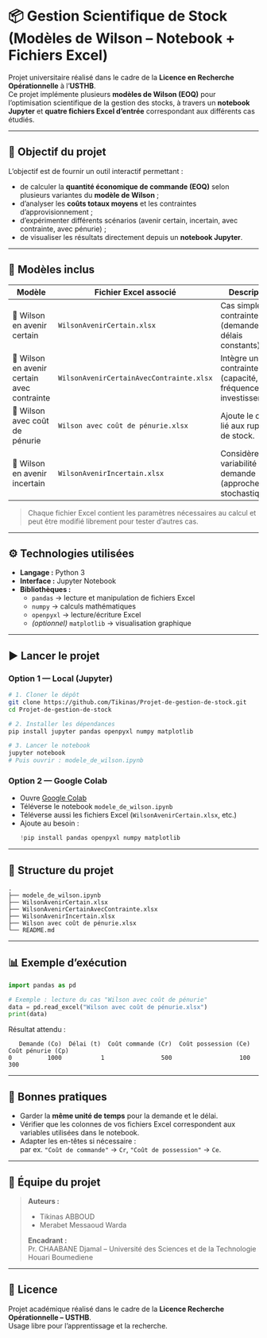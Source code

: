 # 📦 Gestion Scientifique de Stock (Modèles de Wilson – Notebook + Fichiers Excel)

Projet universitaire réalisé dans le cadre de la **Licence en Recherche Opérationnelle** à l’**USTHB**.  
Ce projet implémente plusieurs **modèles de Wilson (EOQ)** pour l’optimisation scientifique de la gestion des stocks, à travers un **notebook Jupyter** et **quatre fichiers Excel d’entrée** correspondant aux différents cas étudiés.

---

## 🧠 Objectif du projet

L’objectif est de fournir un outil interactif permettant :
- de calculer la **quantité économique de commande (EOQ)** selon plusieurs variantes du **modèle de Wilson** ;
- d’analyser les **coûts totaux moyens** et les contraintes d’approvisionnement ;
- d’expérimenter différents scénarios (avenir certain, incertain, avec contrainte, avec pénurie) ;
- de visualiser les résultats directement depuis un **notebook Jupyter**.

---

## 🧮 Modèles inclus

| Modèle | Fichier Excel associé | Description |
|--------|------------------------|--------------|
| 🔹 Wilson en avenir certain | `WilsonAvenirCertain.xlsx` | Cas simple sans contrainte (demande et délais constants). |
| 🔹 Wilson en avenir certain avec contrainte | `WilsonAvenirCertainAvecContrainte.xlsx` | Intègre une contrainte (capacité, fréquence ou investissement). |
| 🔹 Wilson avec coût de pénurie | `Wilson avec coût de pénurie.xlsx` | Ajoute le coût lié aux ruptures de stock. |
| 🔹 Wilson en avenir incertain | `WilsonAvenirIncertain.xlsx` | Considère la variabilité de la demande (approche stochastique). |

> Chaque fichier Excel contient les paramètres nécessaires au calcul et peut être modifié librement pour tester d’autres cas.

---

## ⚙️ Technologies utilisées

- **Langage :** Python 3  
- **Interface :** Jupyter Notebook  
- **Bibliothèques :**
  - `pandas` → lecture et manipulation de fichiers Excel  
  - `numpy` → calculs mathématiques  
  - `openpyxl` → lecture/écriture Excel  
  - *(optionnel)* `matplotlib` → visualisation graphique  

---

## ▶️ Lancer le projet

### Option 1 — Local (Jupyter)
```bash
# 1. Cloner le dépôt
git clone https://github.com/Tikinas/Projet-de-gestion-de-stock.git
cd Projet-de-gestion-de-stock

# 2. Installer les dépendances
pip install jupyter pandas openpyxl numpy matplotlib

# 3. Lancer le notebook
jupyter notebook
# Puis ouvrir : modele_de_wilson.ipynb
```

### Option 2 — Google Colab
- Ouvre [Google Colab](https://colab.research.google.com)
- Téléverse le notebook `modele_de_wilson.ipynb`
- Téléverse aussi les fichiers Excel (`WilsonAvenirCertain.xlsx`, etc.)
- Ajoute au besoin :
  ```python
  !pip install pandas openpyxl numpy matplotlib
  ```

---

## 📂 Structure du projet

```
.
├── modele_de_wilson.ipynb
├── WilsonAvenirCertain.xlsx
├── WilsonAvenirCertainAvecContrainte.xlsx
├── WilsonAvenirIncertain.xlsx
├── Wilson avec coût de pénurie.xlsx
└── README.md
```

---

## 📊 Exemple d’exécution

```python
import pandas as pd

# Exemple : lecture du cas "Wilson avec coût de pénurie"
data = pd.read_excel("Wilson avec coût de pénurie.xlsx")
print(data)
```

Résultat attendu :
```
   Demande (Co)  Délai (t)  Coût commande (Cr)  Coût possession (Ce)  Coût pénurie (Cp)
0          1000           1                500                   100                300
```

---

## 🧩 Bonnes pratiques

- Garder la **même unité de temps** pour la demande et le délai.  
- Vérifier que les colonnes de vos fichiers Excel correspondent aux variables utilisées dans le notebook.  
- Adapter les en-têtes si nécessaire :  
  par ex. `"Coût de commande"` → `Cr`, `"Coût de possession"` → `Ce`.  

---

## 👥 Équipe du projet

> **Auteurs :**  
> - Tikinas ABBOUD  
> - Merabet Messaoud Warda  
>
> **Encadrant :**  
> Pr. CHAABANE Djamal – Université des Sciences et de la Technologie Houari Boumediene  

---

## 📜 Licence

Projet académique réalisé dans le cadre de la **Licence Recherche Opérationnelle – USTHB**.  
Usage libre pour l’apprentissage et la recherche.
